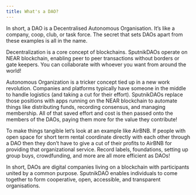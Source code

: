 ```yaml
---
title: What's a DAO?
---
```


In short, a DAO is a Decentralised Autonomous Organisation. It’s like a company, coop, club, or task force. The secret that sets DAOs apart from these examples is all in the name.

Decentralization is a core concept of blockchains. SputnikDAOs operate on NEAR blockchain, enabling peer to peer transactions without borders or gate keepers. You can collaborate with whoever you want from around the world!

Autonomous Organization is a tricker concept tied up in a new work revolution. Companies and platforms typically have someone in the middle to handle logistics (and taking a cut for their effort). SputnikDAOs replace those positions with apps running on the NEAR blockchain to automate things like distributing funds, recording consensus, and managing membership. All of that saved effort and cost is then passed onto the members of the DAOs, paying them more for the value they contribute!

To make things tangible let’s look at an example like AirBNB. If people with open space for short term rental coordinate directly with each other through a DAO then they don’t have to give a cut of their profits to AirBNB for providing that organizational service. Record labels, foundations, setting up group buys, crowdfunding, and more are all more efficient as DAOs!

In short, DAOs are digital companies living on a blockchain with participants united by a common purpose. SputnikDAO enables individuals to come together to form cooperative, open, accessible, and transparent organisations.